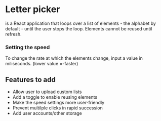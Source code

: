 # Letter picker

is a React application that loops over a list of elements - the alphabet by default - until the user stops the loop.
Elements cannot be reused until refresh. 

### Setting the speed

To change the rate at which the elements change, input a value in miliseconds. (lower value =-faster)

## Features to add

* Allow user to upload custom lists
* Add a toggle to enable reusing elements
* Make the speed settings more user-friendly
* Prevent multilple clicks in rapid succession
* Add user accounts/other storage
